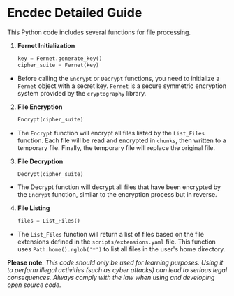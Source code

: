 # Encdec Detailed Guide

This Python code includes several functions for file processing.

1. **Fernet Initialization**

    ```python
    key = Fernet.generate_key()
    cipher_suite = Fernet(key)
    ```

- Before calling the `Encrypt` or `Decrypt` functions, you need to initialize a `Fernet` object with a secret key. `Fernet` is a secure symmetric encryption system provided by the `cryptography` library.

2. **File Encryption**

    ```python
    Encrypt(cipher_suite)
    ```

- The `Encrypt` function will encrypt all files listed by the `List_Files` function. Each file will be read and encrypted in `chunks`, then written to a temporary file. Finally, the temporary file will replace the original file.

3. **File Decryption**

    ```python
    Decrypt(cipher_suite)
    ```

- The Decrypt function will decrypt all files that have been encrypted by the `Encrypt` function, similar to the encryption process but in reverse.

4. **File Listing**

    ```python
    files = List_Files()
    ```

- The `List_Files` function will return a list of files based on the file extensions defined in the `scripts/extensions.yaml` file. This function uses `Path.home().rglob('*')` to list all files in the user's home directory.

**Please note**: *This code should only be used for learning purposes. Using it to perform illegal activities (such as cyber attacks) can lead to serious legal consequences. Always comply with the law when using and developing open source code.*


